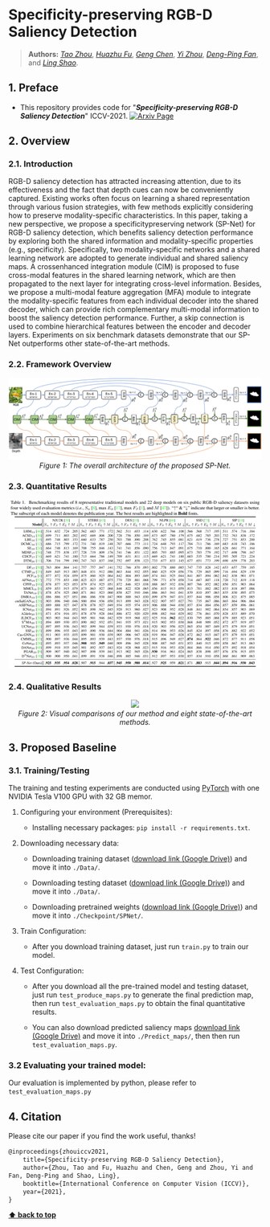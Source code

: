 # Specificity-preserving RGB-D Saliency Detection

> **Authors:** 
> [*Tao Zhou*](https://taozh2017.github.io),
> [*Huazhu Fu*](https://hzfu.github.io/),
> [*Geng Chen*](https://scholar.google.com/citations?hl=en&user=sJGCnjsAAAAJ),
> [*Yi Zhou*](https://cse.seu.edu.cn/2021/0303/c23024a362239/page.htm),
> [*Deng-Ping Fan*](https://dpfan.net/),
> and [*Ling Shao*](https://scholar.google.com/citations?user=z84rLjoAAAAJ&hl=en).

## 1. Preface

- This repository provides code for "_**Specificity-preserving RGB-D Saliency Detection**_" ICCV-2021. [![Arxiv Page](https://img.shields.io/badge/Arxiv-2105.12555-red?style=flat-square)](https://arxiv.org/pdf/2108.08162.pdf)

## 2. Overview

### 2.1. Introduction

RGB-D saliency detection has attracted increasing attention, due to its effectiveness and the fact that depth cues can now be conveniently captured. Existing works often focus on learning a shared representation through various fusion strategies, with few methods explicitly considering how to preserve modality-specific characteristics. In this paper, taking a new perspective, we propose a specificitypreserving network (SP-Net) for RGB-D saliency detection, which benefits saliency detection performance by exploring both the shared information and modality-specific properties (e.g., specificity). Specifically, two modality-specific networks and a shared learning network are adopted to generate individual and shared saliency maps. A crossenhanced integration module (CIM) is proposed to fuse cross-modal features in the shared learning network, which are then propagated to the next layer for integrating cross-level information. Besides, we propose a multi-modal feature aggregation (MFA) module to integrate the modality-specific features from each individual decoder into the shared decoder, which can provide rich complementary multi-modal information to boost the saliency detection performance. Further, a skip connection is used to combine hierarchical features between the encoder and decoder layers. Experiments on six benchmark datasets demonstrate that our SP-Net outperforms other state-of-the-art methods. 


### 2.2. Framework Overview

<p align="center">
    <img src="Imgs/Fig_framework.png"/> <br />
    <em> 
    Figure 1: The overall architecture of the proposed SP-Net.
    </em>
</p>

### 2.3. Quantitative Results

<p align="center">
    <img src="Imgs/Fig_quantitative.png"/> <br />

</p>


### 2.4. Qualitative Results

<p align="center">
    <img src="Imgs/Fig_qualitative.png"/> <br />
    <em> 
    Figure 2: Visual comparisons of our method and eight state-of-the-art methods.
    </em>
</p>



## 3. Proposed Baseline

### 3.1. Training/Testing

The training and testing experiments are conducted using [PyTorch](https://github.com/pytorch/pytorch) with one NVIDIA Tesla V100 GPU with 32 GB memor.

1. Configuring your environment (Prerequisites):
    
    + Installing necessary packages: `pip install -r requirements.txt`.

1. Downloading necessary data:

    + Downloading training dataset ([download link (Google Drive)](https://drive.google.com/file/d/1Orss85k3wEUgDhItwT1goEN6WQFA1SOw/view?usp=sharing)) and move it into `./Data/`.


    + Downloading testing dataset ([download link (Google Drive)](https://drive.google.com/file/d/1sWJqCg2dAKSSkfrvB7zkwwsW6Ybd4Gd1/view?usp=sharing)) and move it into `./Data/`.

        
    + Downloading pretrained weights ([download link (Google Drive)](https://drive.google.com/file/d/13LuyVhSqbhxkE0dmRuy9QXbXOMBDSIcD/view?usp=sharing)) and move it into `./Checkpoint/SPNet/`.

    

1. Train Configuration:

    + After you download training dataset, just run `train.py` to train our model.
    

1. Test Configuration:

    + After you download all the pre-trained model and testing dataset, just run `test_produce_maps.py` to generate the final prediction map, then run `test_evaluation_maps.py` to obtain the final quantitative results. 
    
    + You can also download predicted saliency maps [download link (Google Drive)](https://drive.google.com/file/d/1-3N8hNgDNki-NTp1UbbFGDKUwjIv3QFo/view?usp=sharing) and move it into `./Predict_maps/`, then then run `test_evaluation_maps.py`.
    
    
### 3.2 Evaluating your trained model:

Our evaluation is implemented by python, please refer to `test_evaluation_maps.py`


## 4. Citation

Please cite our paper if you find the work useful, thanks!

	@inproceedings{zhouiccv2021,
  		title={Specificity-preserving RGB-D Saliency Detection},
  		author={Zhou, Tao and Fu, Huazhu and Chen, Geng and Zhou, Yi and Fan, Deng-Ping and Shao, Ling},
  		booktitle={International Conference on Computer Vision (ICCV)},
  		year={2021},
	}

**[⬆ back to top](#0-preface)**
